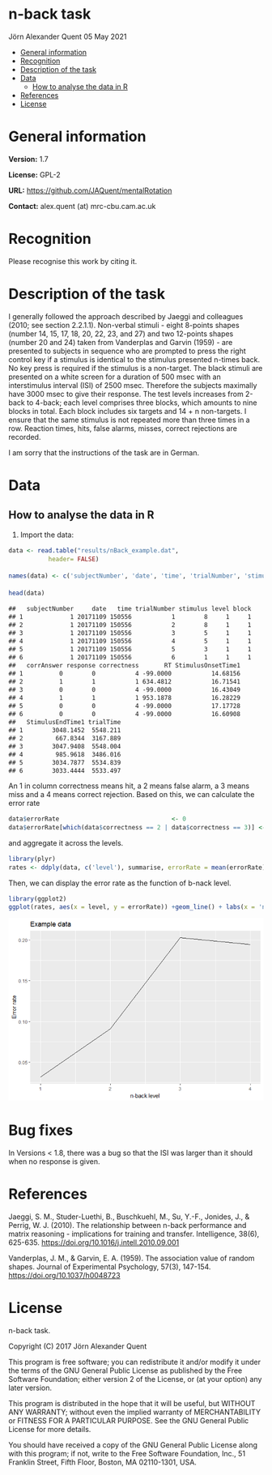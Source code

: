 n-back task
================
Jörn Alexander Quent
05 May 2021

-   [General information](#general-information)
-   [Recognition](#recognition)
-   [Description of the task](#description-of-the-task)
-   [Data](#data)
    -   [How to analyse the data in R](#how-to-analyse-the-data-in-r)
-   [References](#references)
-   [License](#license)

General information
===================

**Version:** 1.7

**License:** GPL-2

**URL:** <https://github.com/JAQuent/mentalRotation>

**Contact:** alex.quent (at) mrc-cbu.cam.ac.uk

Recognition
===========

Please recognise this work by citing it.

Description of the task
=======================

I generally followed the approach described by Jaeggi and colleagues (2010; see section 2.2.1.1). Non-verbal stimuli - eight 8-points shapes (number 14, 15, 17, 18, 20, 22, 23, and 27) and two 12-points shapes (number 20 and 24) taken from Vanderplas and Garvin (1959) - are presented to subjects in sequence who are prompted to press the right control key if a stimulus is identical to the stimulus presented n-times back. No key press is required if the stimulus is a non-target. The black stimuli are presented on a white screen for a duration of 500 msec with an interstimulus interval (ISI) of 2500 msec. Therefore the subjects maximally have 3000 msec to give their response. The test levels increases from 2-back to 4-back; each level comprises three blocks, which amounts to nine blocks in total. Each block includes six targets and 14 + n non-targets. I ensure that the same stimulus is not repeated more than three times in a row. Reaction times, hits, false alarms, misses, correct rejections are recorded.

I am sorry that the instructions of the task are in German.

Data
====

How to analyse the data in R
----------------------------

1.  Import the data:

``` r
data <- read.table("results/nBack_example.dat", 
           header= FALSE)

names(data) <- c('subjectNumber', 'date', 'time', 'trialNumber', 'stimulus', 'level', 'block', 'corrAnswer', 'response', 'correctness', 'RT', 'StimulusOnsetTime1','StimulusEndTime1', 'trialTime')

head(data)
```

    ##   subjectNumber     date   time trialNumber stimulus level block
    ## 1             1 20171109 150556           1        8     1     1
    ## 2             1 20171109 150556           2        8     1     1
    ## 3             1 20171109 150556           3        5     1     1
    ## 4             1 20171109 150556           4        5     1     1
    ## 5             1 20171109 150556           5        3     1     1
    ## 6             1 20171109 150556           6        1     1     1
    ##   corrAnswer response correctness       RT StimulusOnsetTime1
    ## 1          0        0           4 -99.0000           14.68156
    ## 2          1        1           1 634.4812           16.71541
    ## 3          0        0           4 -99.0000           16.43049
    ## 4          1        1           1 953.1878           16.28229
    ## 5          0        0           4 -99.0000           17.17728
    ## 6          0        0           4 -99.0000           16.60908
    ##   StimulusEndTime1 trialTime
    ## 1        3048.1452  5548.211
    ## 2         667.8344  3167.889
    ## 3        3047.9408  5548.004
    ## 4         985.9618  3486.016
    ## 5        3034.7877  5534.839
    ## 6        3033.4444  5533.497

An 1 in column correctness means hit, a 2 means false alarm, a 3 means miss and a 4 means correct rejection. Based on this, we can calculate the error rate

``` r
data$errorRate                               <- 0
data$errorRate[which(data$correctness == 2 | data$correctness == 3)] <- 1
```

and aggregate it across the levels.

``` r
library(plyr)
rates <- ddply(data, c('level'), summarise, errorRate = mean(errorRate))
```

Then, we can display the error rate as the function of b-nack level.

``` r
library(ggplot2)
ggplot(rates, aes(x = level, y = errorRate)) +geom_line() + labs(x = 'n-back level', y = 'Error rate', title = 'Example data')
```

![](README_files/figure-markdown_github/unnamed-chunk-4-1.png)

Bug fixes
====
In Versions < 1.8, there was a bug so that the ISI was larger than it should when no response is given. 

References
==========

Jaeggi, S. M., Studer-Luethi, B., Buschkuehl, M., Su, Y.-F., Jonides, J., & Perrig, W. J. (2010). The relationship between n-back performance and matrix reasoning - implications for training and transfer. Intelligence, 38(6), 625-635. <https://doi.org/10.1016/j.intell.2010.09.001>

Vanderplas, J. M., & Garvin, E. A. (1959). The association value of random shapes. Journal of Experimental Psychology, 57(3), 147-154. <https://doi.org/10.1037/h0048723>

License
=======

n-back task.

Copyright (C) 2017 Jörn Alexander Quent

This program is free software; you can redistribute it and/or modify it under the terms of the GNU General Public License as published by the Free Software Foundation; either version 2 of the License, or (at your option) any later version.

This program is distributed in the hope that it will be useful, but WITHOUT ANY WARRANTY; without even the implied warranty of MERCHANTABILITY or FITNESS FOR A PARTICULAR PURPOSE. See the GNU General Public License for more details.

You should have received a copy of the GNU General Public License along with this program; if not, write to the Free Software Foundation, Inc., 51 Franklin Street, Fifth Floor, Boston, MA 02110-1301, USA.
